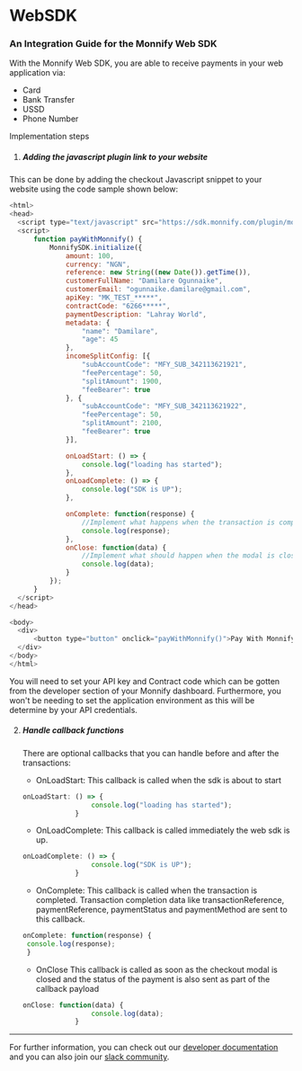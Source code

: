 # WebSDK

### An Integration Guide for the Monnify Web SDK


With the Monnify Web SDK, you are able to receive payments in your web application via:

* Card
* Bank Transfer
* USSD
* Phone Number

Implementation steps

1. ##### Adding the javascript plugin link to your website
  This can be done by adding the checkout Javascript snippet to your website using the code sample shown below:
  ```javascript
  <html>
<head>
    <script type="text/javascript" src="https://sdk.monnify.com/plugin/monnify.js"></script>
    <script>
        function payWithMonnify() {
            MonnifySDK.initialize({
                amount: 100,
                currency: "NGN",
                reference: new String((new Date()).getTime()),
                customerFullName: "Damilare Ogunnaike",
                customerEmail: "ogunnaike.damilare@gmail.com",
                apiKey: "MK_TEST_*****",
                contractCode: "6266*****",
                paymentDescription: "Lahray World",
                metadata: {
                    "name": "Damilare",
                    "age": 45
                },
                incomeSplitConfig: [{
                    "subAccountCode": "MFY_SUB_342113621921",
                    "feePercentage": 50,
                    "splitAmount": 1900,
                    "feeBearer": true
                }, {
                    "subAccountCode": "MFY_SUB_342113621922",
                    "feePercentage": 50,
                    "splitAmount": 2100,
                    "feeBearer": true
                }],

                onLoadStart: () => {
                    console.log("loading has started");
                },
                onLoadComplete: () => {
                    console.log("SDK is UP");
                },

                onComplete: function(response) {
                    //Implement what happens when the transaction is completed.
                    console.log(response);
                },
                onClose: function(data) {
                    //Implement what should happen when the modal is closed here
                    console.log(data);
                }
            });
        }
    </script>
</head>

<body>
    <div>
        <button type="button" onclick="payWithMonnify()">Pay With Monnify</button>
    </div>
</body>
</html>

  ```

  You will need to set your API key and Contract code which can be gotten from the developer section of your Monnify dashboard.
  Furthermore, you won't be needing to set the application environment as this will be determine by your API credentials.

   
  

2. ##### Handle callback functions
   There are optional callbacks that you can handle before and after the transactions:

   * OnLoadStart:
   This callback is called when the sdk is about to start

   ```javascript
   onLoadStart: () => {
                    console.log("loading has started");
                }
   ``` 

   * OnLoadComplete:
   This callback is called immediately the web sdk is up.
   ```javascript
   onLoadComplete: () => {
                    console.log("SDK is UP");
                }
   ```

   * OnComplete:
   This callback is called when the transaction is completed. Transaction completion data like transactionReference, paymentReference, paymentStatus and paymentMethod are sent to this callback.
   ```javascript
   onComplete: function(response) {
    console.log(response);
    }
   ```

   * OnClose
   This callback is called as soon as the checkout modal is closed and the status of the payment is also sent as part of the callback payload
   ```javascript
   onClose: function(data) {
                    console.log(data);
                }
   ```
     

___
For further information, you can check out our [developer documentation](https://developers.monnify.com) and you can also join our [slack community](https://slack.monnify.com).



